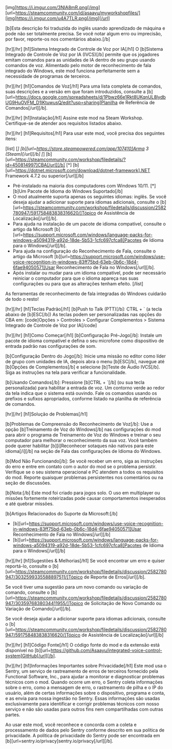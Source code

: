[img]https://i.imgur.com/3NIA8mR.png[/img]
[url=https://steamcommunity.com/id/asaayu/myworkshopfiles/][img]https://i.imgur.com/u4A7TLR.png[/img][/url]

[b]Esta descrição foi traduzida do inglês usando aprendizado de máquina e pode não ser totalmente precisa. Se você notar algum erro ou imprecisão, por favor, reporte-os nos comentários abaixo.[/b]

[hr][/hr]
[h1]Sistema Integrado de Controle de Voz por IA[/h1]
O [b]Sistema Integrado de Controle de Voz por IA (IVCS)[/b] permite que os jogadores emitam comandos para as unidades de IA dentro de seu grupo usando comandos de voz. Alimentado pelo motor de reconhecimento de fala integrado do Windows, este mod funciona perfeitamente sem a necessidade de programas de terceiros.

[hr][/hr]
[h1]Comandos de Voz[/h1]
Para uma lista completa de comandos, suas descrições e a versão em que foram introduzidos, consulte a [b][url=https://docs.google.com/spreadsheets/d/1Pbwz66e1Rkt8UKqnUL8lydbUG9HuOVFM_D1lKtuwusQ/edit?usp=sharing]Planilha de Referência de Comandos[/url][/b].

[hr][/hr]
[h1]Instalação[/h1]
Assine este mod na Steam Workshop.
Certifique-se de atender aos requisitos listados abaixo.

[hr][/hr]
[h1]Requisitos[/h1]
Para usar este mod, você precisa dos seguintes itens:

[list]
[*] [b][url=https://store.steampowered.com/app/107410]Arma 3 (Steam)[/url][/b]
[*] [b][url=https://steamcommunity.com/workshop/filedetails/?id=450814997]CBA[/url][/b]
[*] [b][url=https://dotnet.microsoft.com/download/dotnet-framework].NET Framework 4.7.2 ou superior[/url][/b]
- Pré-instalado na maioria dos computadores com Windows 10/11.
[*] [b]Um Pacote de Idioma do Windows Suportado[/b]
- O mod atualmente suporta apenas os seguintes idiomas: inglês. Se você deseja ajudar a adicionar suporte para idiomas adicionais, consulte o [b][url=https://steamcommunity.com/workshop/filedetails/discussion/2582780947/591758483838316620/]Tópico de Assistência de Localização[/url][/b].
- Para ajuda na instalação de um pacote de idioma compatível, consulte o artigo da Microsoft [b][url=https://support.microsoft.com/windows/language-packs-for-windows-a5094319-a92d-18de-5b53-1cfc697cfca8]Pacotes de Idioma para o Windows[/url][/b].
- Para ajuda na configuração do Reconhecimento de Fala, consulte o artigo da Microsoft [b][url=https://support.microsoft.com/windows/use-voice-recognition-in-windows-83ff75bd-63eb-0b6c-18d4-6fae94050571]Usar Reconhecimento de Fala no Windows[/url][/b].
- Após instalar ou mudar para um idioma compatível, pode ser necessário reiniciar o computador para que o idioma apareça nas suas configurações ou para que as alterações tenham efeito.
[/list]

As ferramentas de reconhecimento de fala integradas do Windows cuidarão de todo o resto!

[hr][/hr]
[h1]Teclas Padrão[/h1]
[b]Push to Talk (PTT)[/b]: CTRL + ` (a tecla abaixo de [b]ESC[/b])
As teclas podem ser personalizadas nas opções do CBA em:
[code]Opções > Controles > Configurar Complementos > Sistema Integrado de Controle de Voz por IA[/code]

[hr][/hr]
[h1]Como Começar[/h1]
[b]Configuração Pré-Jogo[/b]:
Instale um pacote de idioma compatível e defina o seu microfone como dispositivo de entrada padrão nas configurações de som.

[b]Configuração Dentro do Jogo[/b]:
Inicie uma missão no editor como líder de grupo com unidades de IA, depois abra o menu [b]ESC[/b], navegue até [b]Opções de Complementos[/b] e selecione [b]Teste de Áudio IVCS[/b]. Siga as instruções na tela para verificar a funcionalidade.

[b]Usando Comandos[/b]:
Pressione [b]CTRL + `[/b] (ou sua tecla personalizada) para habilitar a entrada de voz. Um contorno verde ao redor da tela indica que o sistema está ouvindo. Fale os comandos usando os prefixos e sufixos apropriados, conforme listado na planilha de referência de comandos.

[hr][/hr]
[h1]Solução de Problemas[/h1]

[b]Problemas de Compreensão do Reconhecimento de Voz[/b]:
Use a opção [b]Treinamento de Voz do Windows[/b] nas configurações do mod para abrir o programa de Treinamento de Voz do Windows e treinar o seu computador para melhorar o reconhecimento da sua voz. Você também pode querer habilitar [b][i]Reconhecer sotaques não nativos para este idioma[/i][/b] na seção de Fala das configurações de Idioma do Windows.

[b]Mod Não Funcionando[/b]:
Se você receber um erro, siga as instruções do erro e entre em contato com o autor do mod se o problema persistir.
Verifique se o seu sistema operacional e PC atendem a todos os requisitos do mod.
Reporte quaisquer problemas persistentes nos comentários ou na seção de discussões.

[b]Nota:[/b] Este mod foi criado para jogos solo. O uso em multiplayer ou missões fortemente roteirizadas pode causar comportamentos inesperados e até quebrar missões.

[b]Artigos Relacionados do Suporte da Microsoft:[/b]
- [b][url=https://support.microsoft.com/windows/use-voice-recognition-in-windows-83ff75bd-63eb-0b6c-18d4-6fae94050571]Usar Reconhecimento de Fala no Windows[/url][/b]
- [b][url=https://support.microsoft.com/windows/language-packs-for-windows-a5094319-a92d-18de-5b53-1cfc697cfca8]Pacotes de Idioma para o Windows[/url][/b]

[hr][/hr]
[h1]Sugestões & Melhorias[/h1]
Se você encontrar um erro e quiser reportá-lo, consulte o [b][url=https://steamcommunity.com/workshop/filedetails/discussion/2582780947/3032599335588897511/]Tópico de Reporte de Erros[/url][/b].

Se você tiver uma sugestão para um novo comando ou variação de comando, consulte o [b][url=https://steamcommunity.com/workshop/filedetails/discussion/2582780947/3035976838034411955/]Tópico de Solicitação de Novo Comando ou Variação de Comando[/url][/b].

Se você deseja ajudar a adicionar suporte para idiomas adicionais, consulte o [b][url=https://steamcommunity.com/workshop/filedetails/discussion/2582780947/591758483838316620/]Tópico de Assistência de Localização[/url][/b]

[hr][/hr]
[h1]Código Fonte[/h1]
O código fonte do mod e da extensão está disponível no [b][url=https://github.com/Asaayu/integrated-voice-control-system]GitHub[/url][/b].

[hr][/hr]
[h1]Informações Importantes sobre Privacidade[/h1]
Este mod usa o Sentry, um serviço de rastreamento de erros de terceiros fornecido pela Functional Software, Inc., para ajudar a monitorar e diagnosticar problemas técnicos com o mod. Quando ocorre um erro, o Sentry coleta informações sobre o erro, como a mensagem de erro, o rastreamento de pilha e o IP do usuário, além de certas informações sobre o dispositivo, programa e conta, e as envia para nossa ingestão no Sentry. Essas informações são usadas exclusivamente para identificar e corrigir problemas técnicos com nosso serviço e não são usadas para outros fins nem compartilhadas com outras partes.

Ao usar este mod, você reconhece e concorda com a coleta e processamento de dados pelo Sentry conforme descrito em sua política de privacidade. A política de privacidade do Sentry pode ser encontrada em [b][url=sentry.io/privacy]sentry.io/privacy[/url][/b].